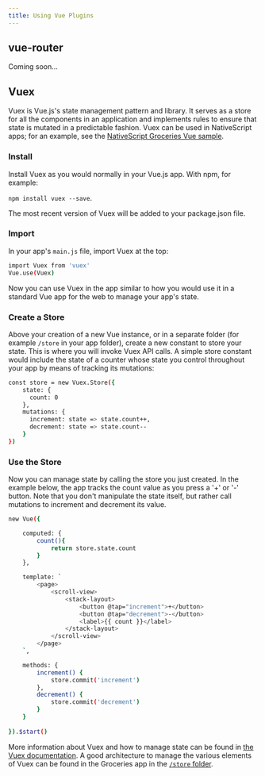 ```yaml
---
title: Using Vue Plugins
---
```


## vue-router

Coming soon...

## Vuex

Vuex is Vue.js's state management pattern and library. It serves as a store for all the components in an application and implements rules to ensure that state is mutated in a predictable fashion. Vuex can be used in NativeScript apps; for an example, see the [NativeScript Groceries Vue sample](https://github.com/tralves/groceries-ns-vue). 

### Install

Install Vuex as you would normally in your Vue.js app. With npm, for example:

`npm install vuex --save`.

The most recent version of Vuex will be added to your package.json file.

### Import

In your app's `main.js` file, import Vuex at the top:

```sh
import Vuex from 'vuex'
Vue.use(Vuex)
```
Now you can use Vuex in the app similar to how you would use it in a standard Vue app for the web to manage your app's state.

### Create a Store

Above your creation of a new Vue instance, or in a separate folder (for example `/store` in your app folder), create a new constant to store your state. This is where you will invoke Vuex API calls. A simple store constant would include the state of a counter whose state you control throughout your app by means of tracking its mutations:

```sh
const store = new Vuex.Store({
    state: {
      count: 0
    },
    mutations: {
      increment: state => state.count++,
      decrement: state => state.count--
    }
})
```

### Use the Store

Now you can manage state by calling the store you just created. In the example below, the app tracks the count value as you press a '+' or '-' button. Note that you don't manipulate the state itself, but rather call mutations to increment and decrement its value.

```sh
new Vue({

    computed: {
        count(){
            return store.state.count
        }
    },

    template: `
        <page>
            <scroll-view>
                <stack-layout>
                    <button @tap="increment">+</button>
                    <button @tap="decrement">-</button>
                    <label>{{ count }}</label>
                </stack-layout>
            </scroll-view>
        </page>
    `,

    methods: {
        increment() {
            store.commit('increment')
        },
        decrement() {
            store.commit('decrement')
        }
    }
   
}).$start()
```
More information about Vuex and how to manage state can be found in [the Vuex documentation](https://vuex.vuejs.org/en/core-concepts.html). A good architecture to manage the various elements of Vuex can be found in the Groceries app in the [`/store` folder](https://github.com/tralves/groceries-ns-vue/tree/master/app/store).
